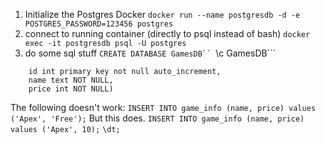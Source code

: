 1. Initialize the Postgres Docker
```docker run --name postgresdb -d -e POSTGRES_PASSWORD=123456 postgres```
2. connect to running container (directly to psql instead of bash)
```docker exec -it postgresdb psql -U postgres```
3. do some sql stuff
```CREATE DATABASE GamesDB``
```\c GamesDB```
```CREATE TABLE game_info(
    id int primary key not null auto_increment,
    name text NOT NULL,
    price int NOT NULL)
```
The following doesn't work:
```INSERT INTO game_info (name, price) values ('Apex', 'Free');```
But this does.
```INSERT INTO game_info (name, price) values ('Apex', 10);```
```\dt;```